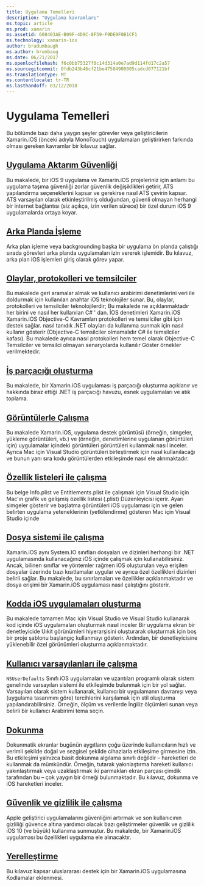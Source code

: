 ```yaml
---
title: Uygulama Temelleri
description: "Uygulama kavramları"
ms.topic: article
ms.prod: xamarin
ms.assetid: 608403AE-B09F-4D9C-8F59-F9DE9F0B1CF1
ms.technology: xamarin-ios
author: bradumbaugh
ms.author: brumbaug
ms.date: 06/21/2017
ms.openlocfilehash: f6c0bb75327f0c14d314a0e7ad9d114fd17c2a57
ms.sourcegitcommit: 0fdb243b46cf21be47584900805cadcd077121bf
ms.translationtype: MT
ms.contentlocale: tr-TR
ms.lasthandoff: 03/12/2018
---
```

# <a name="application-fundamentals"></a>Uygulama Temelleri

Bu bölümde bazı daha yaygın şeyler görevler veya geliştiricilerin Xamarin.iOS (önceki adıyla MonoTouch) uygulamaları geliştirirken farkında olması gereken kavramlar bir kılavuz sağlar.

## <a name="app-transport-securityiosapp-fundamentalsatsmd"></a>[Uygulama Aktarım Güvenliği](~/ios/app-fundamentals/ats.md)

Bu makalede, bir iOS 9 uygulama ve Xamarin.iOS projeleriniz için anlamı bu uygulama taşıma güvenliği zorlar güvenlik değişiklikleri getirir, ATS yapılandırma seçeneklerini kapsar ve gerekirse nasıl ATS çevirin kapsar. ATS varsayılan olarak etkinleştirilmiş olduğundan, güvenli olmayan herhangi bir internet bağlantısı (siz açıkça, izin verilen sürece) bir özel durum iOS 9 uygulamalarda ortaya koyar.


## <a name="backgroundingiosapp-fundamentalsbackgroundingindexmd"></a>[Arka Planda İşleme](~/ios/app-fundamentals/backgrounding/index.md)

Arka plan işleme veya backgrounding başka bir uygulama ön planda çalıştığı sırada görevleri arka planda uygulamaları izin vererek işlemidir. Bu kılavuz, arka plan iOS işlemleri giriş olarak görev yapar.


## <a name="events-protocols-and-delegatesiosapp-fundamentalsdelegates-protocols-and-eventsmd"></a>[Olaylar, protokolleri ve temsilciler](~/ios/app-fundamentals/delegates-protocols-and-events.md)

Bu makalede geri aramalar almak ve kullanıcı arabirimi denetimlerini veri ile doldurmak için kullanılan anahtar iOS teknolojiler sunar. Bu, olaylar, protokolleri ve temsilciler teknolojilerdir; Bu makalede ne açıklanmaktadır her birini ve nasıl her kullanılan C# ' dan. İOS denetimleri Xamarin.iOS Xamarin.iOS Objective-C Kavramları protokolleri ve temsilciler gibi için destek sağlar. nasıl tanıdık .NET olayları da kullanıma sunmak için nasıl kullanır gösterir (Objective-C temsilciler olmamalıdır C# ile temsilciler kafası). Bu makalede ayrıca nasıl protokolleri hem temel olarak Objective-C Temsilciler ve temsilci olmayan senaryolarda kullanılır Göster örnekler verilmektedir.

## <a name="threadingiosapp-fundamentalsthreadingmd"></a>[İş parçacığı oluşturma](~/ios/app-fundamentals/threading.md)

Bu makalede, bir Xamarin.iOS uygulaması iş parçacığı oluşturma açıklanır ve hakkında biraz ettiği .NET iş parçacığı havuzu, esnek uygulamaları ve atık toplama.&nbsp;

## <a name="working-with-imagesiosapp-fundamentalsimages-iconsindexmd"></a>[Görüntülerle Çalışma](~/ios/app-fundamentals/images-icons/index.md)

Bu makalede Xamarin.iOS, uygulama destek görüntüsü (örneğin, simgeler, yükleme görüntüleri, vb.) ve (örneğin, denetimlerine uygulanan görüntüleri için) uygulamalar içindeki görüntüleri görüntüleri kullanmak nasıl inceler. Ayrıca Mac için Visual Studio görüntüleri birleştirmek için nasıl kullanılacağı ve bunun yanı sıra kodu görüntülerden etkileşimde nasıl ele alınmaktadır.

## <a name="working-with-property-listsiosapp-fundamentalsindexmd"></a>[Özellik listeleri ile çalışma](~/ios/app-fundamentals/index.md)

Bu belge Info.plist ve Entitlements.plist ile çalışmak için Visual Studio için Mac'ın grafik ve gelişmiş özellik listesi (.plist) Düzenleyicisi içerir. Ayarı simgeler gösterir ve başlatma görüntüleri iOS uygulaması için ve gelen belirten uygulama yeteneklerinin (yetkilendirme) gösteren Mac için Visual Studio içinde

## <a name="working-with-the-file-systemiosapp-fundamentalsfile-systemmd"></a>[Dosya sistemi ile çalışma](~/ios/app-fundamentals/file-system.md)

Xamarin.iOS aynı System.IO sınıfları dosyaları ve dizinleri herhangi bir .NET uygulamasında kullanacağınız iOS içinde çalışmak için kullanabilirsiniz. Ancak, bilinen sınıflar ve yöntemler rağmen iOS oluşturulan veya erişilen dosyalar üzerinde bazı kısıtlamalar uygular ve ayrıca özel özellikleri dizinleri belirli sağlar. Bu makalede, bu sınırlamaları ve özellikler açıklanmaktadır ve dosya erişimi bir Xamarin.iOS uygulaması nasıl çalıştığını gösterir.

## <a name="creating-ios-applications-in-codeiosapp-fundamentalsios-code-onlymd"></a>[Kodda iOS uygulamaları oluşturma](~/ios/app-fundamentals/ios-code-only.md)

Bu makalede tamamen Mac için Visual Studio ve Visual Studio kullanarak kod içinde iOS uygulamaları oluşturmak nasıl inceler Bir uygulama ekran bir denetleyicide Uıkit görünümleri hiyerarşisini oluşturarak oluşturmak için boş bir proje şablonu başlangıç kullanmayı gösterir. Ardından, bir denetleyicisine yüklenebilir özel görünümleri oluşturma açıklanmaktadır.

## <a name="working-with-user-defaultsiosapp-fundamentalsuser-defaultsmd"></a>[Kullanıcı varsayılanları ile çalışma](~/ios/app-fundamentals/user-defaults.md)

`NSUserDefaults` Sınıfı iOS uygulamaları ve uzantıları programlı olarak sistem genelinde varsayılan sistemi ile etkileşimde bulunmak için bir yol sağlar. Varsayılan olarak sistem kullanarak, kullanıcı bir uygulamanın davranışı veya (uygulama tasarımını göre) tercihlerini karşılamak için stil oluşturma yapılandırabilirsiniz. Örneğin, ölçüm vs verilerde İngiliz ölçümleri sunan veya belirli bir kullanıcı Arabirimi tema seçin.

## <a name="touchiosapp-fundamentalstouchindexmd"></a>[Dokunma](~/ios/app-fundamentals/touch/index.md)

Dokunmatik ekranlar bugünün aygıtların çoğu üzerinde kullanıcıların hızlı ve verimli şekilde doğal ve sezgisel şekilde cihazlarla etkileşime girmesine izin. Bu etkileşimi yalnızca basit dokunma algılama sınırlı değildir – hareketleri de kullanmak da mümkündür. Örneğin, tutarak yakınlaştırma hareketi kullanıcı yakınlaştırmak veya uzaklaştırmak iki parmakları ekran parçası çimdik tarafından bu – çok yaygın bir örneği bulunmaktadır. Bu kılavuz, dokunma ve iOS hareketleri inceler.

## <a name="working-with-security-and-privacyiosapp-fundamentalssecurity-privacymd"></a>[Güvenlik ve gizlilik ile çalışma](~/ios/app-fundamentals/security-privacy.md)

Apple geliştirici uygulamalarını güvenliğini artırmak ve son kullanıcının gizliliği güvence altına yardımcı olacak bazı geliştirmeler güvenlik ve gizlilik iOS 10 (ve büyük) kullanıma sunmuştur. Bu makalede, bir Xamarin.iOS uygulaması bu özellikleri uygulama ele alınacaktır.

##  <a name="localizationiosapp-fundamentalslocalizationindexmd"></a>[Yerelleştirme](~/ios/app-fundamentals/localization/index.md)

Bu kılavuz kapsar uluslararası destek için bir Xamarin.iOS uygulamasına Kodlamalar eklenmesi.
